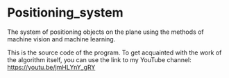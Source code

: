 # Positioning_system
The system of positioning objects on the plane using the methods of machine vision and machine learning.

This is the source code of the program.
To get acquainted with the work of the algorithm itself, you can use the link to my YouTube channel:
https://youtu.be/jmHLYnY_gRY
